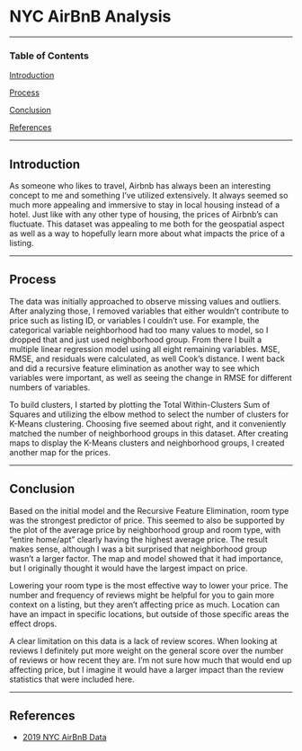 # NYC AirBnB Analysis

-----------
### Table of Contents

[Introduction](https://github.com/dtbrehm/Portfolio/tree/main/NYC%20AirBnB%20Analysis#introduction)

[Process](https://github.com/dtbrehm/Portfolio/tree/main/NYC%20AirBnB%20Analysis#process)

[Conclusion](https://github.com/dtbrehm/Portfolio/tree/main/NYC%20AirBnB%20Analysis#conclusion)

[References](https://github.com/dtbrehm/Portfolio/tree/main/NYC%20AirBnB%20Analysis#references)

-----------
## Introduction
As someone who likes to travel, Airbnb has always been an interesting concept to me and something I’ve utilized extensively. It always seemed so much more appealing and immersive to stay in local housing instead of a hotel. Just like with any other type of housing, the prices of Airbnb’s can fluctuate.  This dataset was appealing to me both for the geospatial aspect as well as a way to hopefully learn more about what impacts the price of a listing.

-----------
## Process
The data was initially approached to observe missing values and outliers. After analyzing those, I removed variables that either wouldn’t contribute to price such as listing ID, or variables I couldn’t use. For example, the categorical variable neighborhood had too many values to model, so I dropped that and just used neighborhood group. From there I built a multiple linear regression model using all eight remaining variables. MSE, RMSE, and residuals were calculated, as well Cook’s distance. I went back and did a recursive feature elimination as another way to see which variables were important, as well as seeing the change in RMSE for different numbers of variables. 

To build clusters, I started by plotting the Total Within-Clusters Sum of Squares and utilizing the elbow method to select the number of clusters for K-Means clustering. Choosing five seemed about right, and it conveniently matched the number of neighborhood groups in this dataset. After creating maps to display the K-Means clusters and neighborhood groups, I created another map for the prices.

-----------
## Conclusion
Based on the initial model and the Recursive Feature Elimination, room type was the strongest predictor of price. This seemed to also be supported by the plot of the average price by neighborhood group and room type, with “entire home/apt” clearly having the highest average price. The result makes sense, although I was a bit surprised that neighborhood group wasn’t a larger factor. The map and model showed that it had importance, but I originally thought it would have the largest impact on price. 


Lowering your room type is the most effective way to lower your price. The number and frequency of reviews might be helpful for you to gain more context on a listing, but they aren’t affecting price as much. Location can have an impact in specific locations, but outside of those specific areas the effect drops. 

A clear limitation on this data is a lack of review scores. When looking at reviews I definitely put more weight on the general score over the number of reviews or how recent they are. I’m not sure how much that would end up affecting price, but I imagine it would have a larger impact than the review statistics that were included here. 

-----------
## References
* [2019 NYC AirBnB Data](https://www.kaggle.com/dgomonov/new-york-city-airbnb-open-data)
